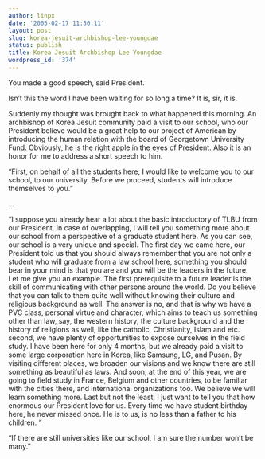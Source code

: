 ```yaml
---
author: linpx
date: '2005-02-17 11:50:11'
layout: post
slug: korea-jesuit-archbishop-lee-youngdae
status: publish
title: Korea Jesuit Archbishop Lee Youngdae
wordpress_id: '374'
---
```


You made a good speech, said President.

Isn’t this the word I have been waiting for so long a time? It is, sir, it is.

Suddenly my thought was brought back to what happened this morning. An
archbishop of Korea Jesuit community paid a visit to our school, who our
President believe would be a great help to our project of American by
introducing the human relation with the board of Georgetown University Fund.
Obviously, he is the right apple in the eyes of President. Also it is an honor
for me to address a short speech to him.

“First, on behalf of all the students here, I would like to welcome you to our
school, to our university. Before we proceed, students will introduce
themselves to you.”

…

“I suppose you already hear a lot about the basic introductory of TLBU from
our President. In case of overlapping, I will tell you something more about
our school from a perspective of a graduate student here. As you can see, our
school is a very unique and special. The first day we came here, our President
told us that you should always remember that you are not only a student who
will graduate from a law school here, something you should bear in your mind
is that you are and you will be the leaders in the future. Let me give you an
example. The first prerequisite to a future leader is the skill of
communicating with other persons around the world. Do you believe that you can
talk to them quite well without knowing their culture and religious background
as well. The answer is no, and that is why we have a PVC class, personal
virtue and character, which aims to teach us something other than law, say,
the western history, the culture background and the history of religions as
well, like the catholic, Christianity, Islam and etc. second, we have plenty
of opportunities to expose ourselves in the field study. I have been here for
only 4 months, but we already paid a visit to some large corporation here in
Korea, like Samsung, LG, and Pusan. By visiting different places, we broaden
our visions and we know there are still something as beautiful as laws. And
soon, at the end of this year, we are going to field study in France, Belgium
and other countries, to be familiar with the cities there, and international
organizations too. We believe we will learn something more. Last but not the
least, I just want to tell you that how enormous our President love for us.
Every time we have student birthday here, he never missed once. He is to us,
is no less than a father to his children. ”

“If there are still universities like our school, I am sure the number won’t
be many.”

